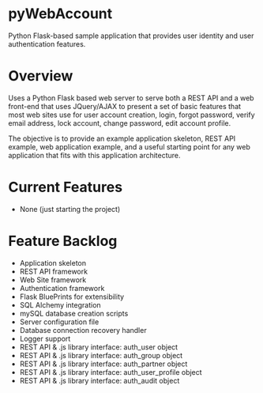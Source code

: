 pyWebAccount
============

Python Flask-based sample application that provides user identity and user authentication features.

Overview
========

Uses a Python Flask based web server to serve both a REST API and a web front-end 
that uses JQuery/AJAX to present a set of basic features that most web sites use for
user account creation, login, forgot password, verify email address, lock account,
change password, edit account profile.

The objective is to provide an example application skeleton, REST API example, web
application example, and a useful starting point for any web application that fits
with this application architecture.

Current Features
================
* None (just starting the project)

Feature Backlog
===============
* Application skeleton
* REST API framework
* Web Site framework
* Authentication framework
* Flask BluePrints for extensibility
* SQL Alchemy integration
* mySQL database creation scripts
* Server configuration file
* Database connection recovery handler
* Logger support
* REST API & .js library interface: auth_user object
* REST API & .js library interface: auth_group object
* REST API & .js library interface: auth_partner object
* REST API & .js library interface: auth_user_profile object
* REST API & .js library interface: auth_audit object



